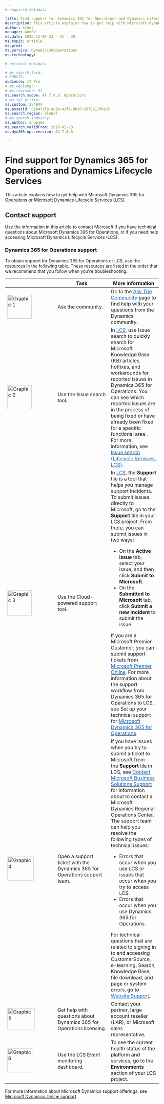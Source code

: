 ```yaml
---
# required metadata

title: Find support for Dynamics 365 for Operations and Dynamics Lifecycle Services
description: This article explains how to get help with Microsoft Dynamics 365 for Operations or Microsoft Dynamics Lifecycle Services (LCS). 
author: kfend
manager: AnnBe
ms.date: 2016-11-07 23 - 31 - 30
ms.topic: article
ms.prod: 
ms.service: Dynamics365Operations
ms.technology: 

# optional metadata

# ms.search.form: 
# ROBOTS: 
audience: IT Pro
# ms.devlang: 
# ms.reviewer: 51
ms.search.scope: AX 7.0.0, Operations
# ms.tgt_pltfrm: 
ms.custom: 254844
ms.assetid: 0e9471f9-4c2b-42f0-9b10-6578211f01d5
ms.search.region: Global
# ms.search.industry: 
ms.author: anupams
ms.search.validFrom: 2016-02-28
ms.dyn365.ops.version: AX 7.0.0

---
```


# Find support for Dynamics 365 for Operations and Dynamics Lifecycle Services

This article explains how to get help with Microsoft Dynamics 365 for Operations or Microsoft Dynamics Lifecycle Services (LCS). 

Contact support
---------------

Use the information in this article to contact Microsoft if you have technical questions about Microsoft Dynamics 365 for Operations, or if you need help accessing Microsoft Dynamics Lifecycle Services (LCS).

### Dynamics 365 for Operations support

To obtain support for Dynamics 365 for Operations or LCS, use the resources in the following table. These resources are listed in the order that we recommend that you follow when you're troubleshooting.

<table>
<colgroup>
<col width="33%" />
<col width="33%" />
<col width="33%" />
</colgroup>
<thead>
<tr class="header">
<th></th>
<th>Task</th>
<th>More information</th>
</tr>
</thead>
<tbody>
<tr class="odd">
<td><a href="./media/graphic-1.jpg"><img src="./media/graphic-1.jpg" alt="Graphic 1" class="size-full wp-image-583091 aligncenter" width="79" height="78" /></a></td>
<td>Ask the community.</td>
<td>Go to the <a href="http://go.microsoft.com/fwlink/?LinkId=221068"><span style="color: #0066cc;">Ask The Community</span></a> page to find help with your questions from the Dynamics community.</td>
</tr>
<tr class="even">
<td><a href="./media/graphic-2.jpg"><img src="./media/graphic-2.jpg" alt="Graphic 2" class="size-full wp-image-583101 aligncenter" width="79" height="79" /></a></td>
<td>Use the Issue search tool.</td>
<td>In <a href="https://lcs.dynamics.com/"><span style="color: #0066cc;">LCS</span></a>, use Issue search to quickly search for Microsoft Knowledge Base (KB) articles, hotfixes, and workarounds for reported issues in Dynamics 365 for Operations. You can see which reported issues are in the process of being fixed or have already been fixed for a specific functional area . For more information, see <a href="issue-search-lcs.md"><span style="color: #0066cc;">Issue search (Lifecycle Services, LCS)</span></a>.</td>
</tr>
<tr class="odd">
<td><a href="./media/graphic-3.jpg"><img src="./media/graphic-3.jpg" alt="Graphic 3" class="size-full wp-image-583111 aligncenter" width="79" height="82" /></a></td>
<td>Use the Cloud-powered support tool.</td>
<td>In <a href="https://lcs.dynamics.com/"><span style="color: #0066cc;">LCS</span></a>, the <strong>Support</strong> tile is a tool that helps you manage support incidents. To submit issues directly to Microsoft, go to the <strong>Support</strong> tile in your LCS project. From there, you can submit issues in two ways:
<ul>
<li>On the <strong>Active issue</strong> tab, select your issue, and then click <strong>Submit to Microsoft</strong>.</li>
<li>On the <strong>Submitted to Microsoft</strong> tab, click <strong>Submit a new Incident</strong> to submit the issue.</li>
</ul>
If you are a Microsoft Premier Customer, you can submit support tickets from <a href="https://premier.microsoft.com/"><span style="color: #0066cc;">Microsoft Premier Online</span></a>. For more information about the support workflow from Dynamics 365 for Operations to LCS, see Set up your technical support for <a href="ax-support-experience.md"><span style="color: #0066cc;">Microsoft Dynamics 365 for Operations</span></a>.</td>
</tr>
<tr class="even">
<td><a href="./media/graphic-4.jpg"><img src="./media/graphic-4.jpg" alt="Graphic 4" class="size-full wp-image-583141 aligncenter" width="85" height="78" /></a></td>
<td>Open a support ticket with the Dynamics 365 for Operations support team.</td>
<td>If you have issues when you try to submit a ticket to Microsoft from the <strong>Support</strong> tile in LCS, see <a href="https://mbs.microsoft.com/customersource/northamerica/ax/support/support-news/global_support_contacts_eng"><span style="color: #0066cc;">Contact Microsoft Business Solutions Support</span></a> for information about to contact a Microsoft Dynamics Regional Operations Center. The support team can help you resolve the following types of technical issues:
<ul>
<li>Errors that occur when you use LCS or issues that occur when you try to access LCS.</li>
<li>Errors that occur when you use Dynamics 365 for Operations.</li>
</ul>
For technical questions that are related to signing in to and accessing CustomerSource, e-learning, Search, Knowledge Base, file download, and page or system errors, go to <a href="https://mbs2.microsoft.com/members/VoiceSupport/VoiceSupportInternal.aspx"><span style="color: #0066cc;">Website Support</span></a>.</td>
</tr>
<tr class="odd">
<td><a href="./media/graphic-5.jpg"><img src="./media/graphic-5.jpg" alt="Graphic 5" class="size-full wp-image-583151 aligncenter" width="88" height="72" /></a></td>
<td>Get help with questions about Dynamics 365 for Operations licensing.</td>
<td>Contact your partner, large account reseller (LAR), or Microsoft sales representative.</td>
</tr>
<tr class="even">
<td><a href="./media/graphic-6.jpg"><img src="./media/graphic-6.jpg" alt="Graphic 6" class="size-full wp-image-583161 aligncenter" width="84" height="80" /></a></td>
<td>Use the LCS Event monitoring dashboard.</td>
<td>To see the current health status of the platform and services, go to the <strong>Environments</strong> section of your LCS project.</td>
</tr>
</tbody>
</table>

For more information about Microsoft Dynamics support offerings, see [Microsoft Dynamics Online support](https://www.microsoft.com/en-us/dynamics/dynamics-online-support.aspx).

